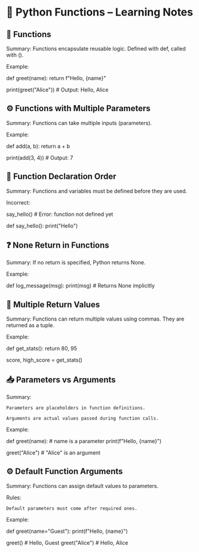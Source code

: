 # 🐍 Python Functions – Learning Notes

## 🧩 Functions

Summary:
Functions encapsulate reusable logic. Defined with def, called with ().

Example:

def greet(name):
    return f"Hello, {name}"

print(greet("Alice"))  # Output: Hello, Alice

## ⚙️ Functions with Multiple Parameters

Summary:
Functions can take multiple inputs (parameters).

Example:

def add(a, b):
    return a + b

print(add(3, 4))  # Output: 7

## 📐 Function Declaration Order

Summary:
Functions and variables must be defined before they are used.

Incorrect:

say_hello()  # Error: function not defined yet

def say_hello():
    print("Hello")

## ❓ None Return in Functions

Summary:
If no return is specified, Python returns None.

Example:

def log_message(msg):
    print(msg)  # Returns None implicitly

## 🎁 Multiple Return Values

Summary:
Functions can return multiple values using commas. They are returned as a tuple.

Example:

def get_stats():
    return 80, 95

score, high_score = get_stats()

## 📥 Parameters vs Arguments

Summary:

    Parameters are placeholders in function definitions.

    Arguments are actual values passed during function calls.

Example:

def greet(name):  # name is a parameter
    print(f"Hello, {name}")

greet("Alice")  # "Alice" is an argument

## ⚙️ Default Function Arguments

Summary:
Functions can assign default values to parameters.

Rules:

    Default parameters must come after required ones.

Example:

def greet(name="Guest"):
    print(f"Hello, {name}")

greet()  # Hello, Guest
greet("Alice")  # Hello, Alice

